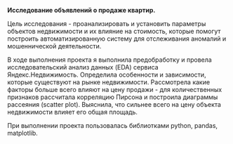 **Исследование объявлений о продаже квартир.**

Цель исследования - проанализировать и установить параметры объектов недвижимости и их влияние на стоимость, которые помогут построить автоматизированную систему для отслеживания аномалий и мошеннической деятельности. 

В ходе выполнения проекта я выполнила предобработку и провела исследовательский анализ данных (EDA) сервиса Яндекс.Недвижимость. Определила особенности и зависимости, которые существуют на рынке недвижимости. Рассмотрела какие факторы больше всего влияют на цену продажи - для количественных признаков рассчитала корреляцию Пирсона и построила диаграммы рассеяния (scatter plot). Выяснила, что сильнее всего на цену объекта недвижимости влияет его общая площадь.

При выполнении проекта пользовалась библиотками python, pandas, matplotlib.
